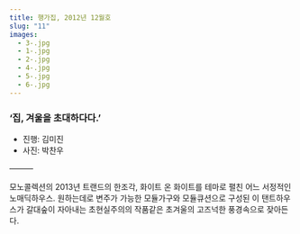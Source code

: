 ```yaml
---
title: 행가집, 2012년 12월호
slug: "11"
images:
  - 3-.jpg
  - 1-.jpg
  - 2-.jpg
  - 4-.jpg
  - 5-.jpg
  - 6-.jpg
---
```


### ‘집, 겨울을 초대하다다.’

* 진행: 김미진
* 사진: 박찬우

&mdash;&mdash;&mdash;

모노콜렉션의  2013년 트랜드의 한조각, 화이트 온 화이트를 테마로 펼친 어느 서정적인 노매딕하우스. 원하는데로 변주가 가능한 모듈가구와 모듈큐션으로 구성된 이 탠트하우스가 갈대숲이 자아내는  초현실주의의 작품같은 초겨울의 고즈넉한 풍경속으로 잦아든다.

